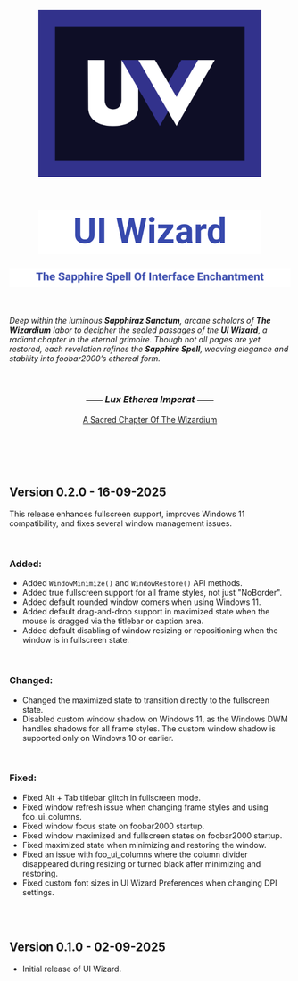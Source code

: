 <div align="center">
  <br>
  <picture>
    <source media="(prefers-color-scheme: dark)" srcset="../images/UI-Wizard-Logo.svg">
    <img src="../images/UI-Wizard-Logo.svg" width="400" alt="UI Wizard Logo">
  </picture>
  <br>
  <br>
</div>

<div align="center">
  <h1>
    <picture>
      <source media="(prefers-color-scheme: dark)" srcset="../images/UI-Wizard-Title-Dark.svg">
      <img src="../images/UI-Wizard-Title-Light.svg" alt="UI Wizard Title">
    </picture>
  </h1>
</div>

<div align="center">
  <picture>
    <source media="(prefers-color-scheme: dark)" srcset="../images/UI-Wizard-Subtitle-Dark.svg">
    <img src="../images/UI-Wizard-Subtitle-Light.svg" alt="UI Wizard Subtitle">
  </picture>
</div>

<br>
<br>

*Deep within the luminous **Sapphiraz Sanctum**, arcane scholars of **The Wizardium**
labor to decipher the sealed passages of the **UI Wizard**, a radiant chapter in the eternal grimoire.
Though not all pages are yet restored, each revelation refines the **Sapphire Spell**,
weaving elegance and stability into foobar2000’s ethereal form.*

<br>

<h3 align="center"><em><span title="The Ethereal Light Commands">⸺ Lux Etherea Imperat ⸺</span></em></h3>
<div align="center"><a href="https://github.com/The-Wizardium">A Sacred Chapter Of The Wizardium</a></div>

<br>
<h2></h2>
<br>
<br>

## Version 0.2.0 - 16-09-2025
This release enhances fullscreen support, improves Windows 11 compatibility, and fixes several window management issues.

<br>

### Added:
- Added `WindowMinimize()` and `WindowRestore()` API methods.
- Added true fullscreen support for all frame styles, not just "NoBorder".
- Added default rounded window corners when using Windows 11.
- Added default drag-and-drop support in maximized state when the mouse is dragged via the titlebar or caption area.
- Added default disabling of window resizing or repositioning when the window is in fullscreen state.

<br>

### Changed:
- Changed the maximized state to transition directly to the fullscreen state.
- Disabled custom window shadow on Windows 11, as the Windows DWM handles shadows for all frame styles.
  The custom window shadow is supported only on Windows 10 or earlier.

<br>

### Fixed:
- Fixed Alt + Tab titlebar glitch in fullscreen mode.
- Fixed window refresh issue when changing frame styles and using foo_ui_columns.
- Fixed window focus state on foobar2000 startup.
- Fixed window maximized and fullscreen states on foobar2000 startup.
- Fixed maximized state when minimizing and restoring the window.
- Fixed an issue with foo_ui_columns where the column divider disappeared during resizing or turned black after minimizing and restoring.
- Fixed custom font sizes in UI Wizard Preferences when changing DPI settings.

<br>
<br>

## Version 0.1.0 - 02-09-2025
- Initial release of UI Wizard.
